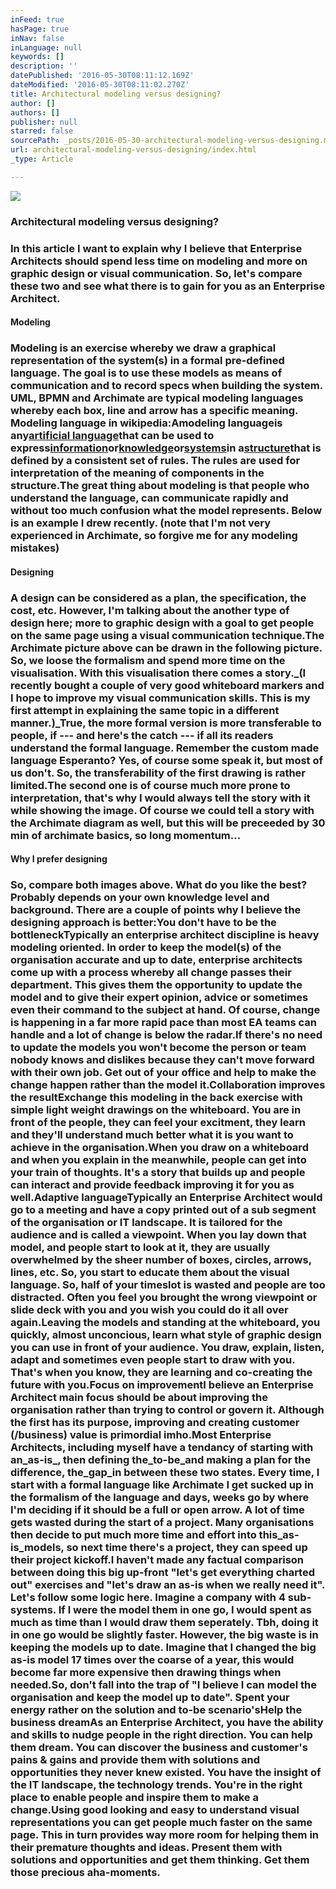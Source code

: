 ```yaml
---
inFeed: true
hasPage: true
inNav: false
inLanguage: null
keywords: []
description: ''
datePublished: '2016-05-30T08:11:12.169Z'
dateModified: '2016-05-30T08:11:02.270Z'
title: Architectural modeling versus designing?
author: []
authors: []
publisher: null
starred: false
sourcePath: _posts/2016-05-30-architectural-modeling-versus-designing.md
url: architectural-modeling-versus-designing/index.html
_type: Article

---
```

![](https://the-grid-user-content.s3-us-west-2.amazonaws.com/b7f71902-3f92-4dec-b673-97ff1a30821e.jpg)

### Architectural modeling versus designing?

### In this article I want to explain why I believe that Enterprise Architects should spend less time on modeling and more on graphic design or visual communication. So, let's compare these two and see what there is to gain for you as an Enterprise Architect.

#### Modeling

### Modeling is an exercise whereby we draw a graphical representation of the system(s) in a formal pre-defined language. The goal is to use these models as means of communication and to record specs when building the system. UML, BPMN and Archimate are typical modeling languages whereby each box, line and arrow has a specific meaning. Modeling language in wikipedia:A**modeling language**is any[artificial language][0]that can be used to express[information][1]or[knowledge][2]or[systems][3]in a[structure][4]that is defined by a consistent set of rules. The rules are used for interpretation of the meaning of components in the structure.The great thing about modeling is that people who understand the language, can communicate rapidly and without too much confusion what the model represents. Below is an example I drew recently. (note that I'm not very experienced in Archimate, so forgive me for any modeling mistakes)

#### Designing

### A design can be considered as a plan, the specification, the cost, etc. However, I'm talking about the another type of design here; more to graphic design with a goal to get people on the same page using a visual communication technique.The Archimate picture above can be drawn in the following picture. So, we loose the formalism and spend more time on the visualisation. With this visualisation there comes a story._(I recently bought a couple of very good whiteboard markers and I hope to improve my visual communication skills. This is my first attempt in explaining the same topic in a different manner.)_True, the more formal version is more transferable to people, if --- and here's the catch --- if all its readers understand the formal language. Remember the custom made language Esperanto? Yes, of course some speak it, but most of us don't. So, the transferability of the first drawing is rather limited.The second one is of course much more prone to interpretation, that's why I would always tell the story with it while showing the image. Of course we could tell a story with the Archimate diagram as well, but this will be preceeded by 30 min of archimate basics, so long momentum...

#### Why I prefer designing

### So, compare both images above. What do you like the best? Probably depends on your own knowledge level and background. There are a couple of points why I believe the designing approach is better:**You don't have to be the bottleneck**Typically an enterprise architect discipline is heavy modeling oriented. In order to keep the model(s) of the organisation accurate and up to date, enterprise architects come up with a process whereby all change passes their department. This gives them the opportunity to update the model and to give their expert opinion, advice or sometimes even their command to the subject at hand. Of course, change is happening in a far more rapid pace than most EA teams can handle and a lot of change is below the radar.If there's no need to update the models you won't become the person or team nobody knows and dislikes because they can't move forward with their own job. Get out of your office and help to make the change happen rather than the model it.**Collaboration improves the result**Exchange this modeling in the back exercise with simple light weight drawings on the whiteboard. You are in front of the people, they can feel your excitment, they learn and they'll understand much better what it is you want to achieve in the organisation.When you draw on a whiteboard and when you explain in the meanwhile, people can get into your train of thoughts. It's a story that builds up and people can interact and provide feedback improving it for you as well.**Adaptive language**Typically an Enterprise Architect would go to a meeting and have a copy printed out of a sub segment of the organisation or IT landscape. It is tailored for the audience and is called a viewpoint. When you lay down that model, and people start to look at it, they are usually overwhelmed by the sheer number of boxes, circles, arrows, lines, etc. So, you start to educate them about the visual language. So, half of your timeslot is wasted and people are too distracted. Often you feel you brought the wrong viewpoint or slide deck with you and you wish you could do it all over again.Leaving the models and standing at the whiteboard, you quickly, almost unconcious, learn what style of graphic design you can use in front of your audience. You draw, explain, listen, adapt and sometimes even people start to draw with you. That's when you know, they are learning and co-creating the future with you.**Focus on improvement**I believe an Enterprise Architect main focus should be about improving the organisation rather than trying to control or govern it. Although the first has its purpose, improving and creating customer (/business) value is primordial imho.Most Enterprise Architects, including myself have a tendancy of starting with an_as-is_, then defining the_to-be_and making a plan for the difference, the_gap_in between these two states. Every time, I start with a formal language like Archimate I get sucked up in the formalism of the language and days, weeks go by where I'm deciding if it should be a full or open arrow. A lot of time gets wasted during the start of a project. Many organisations then decide to put much more time and effort into this_as-is_models, so next time there's a project, they can speed up their project kickoff.I haven't made any factual comparison between doing this big up-front "let's get everything charted out" exercises and "let's draw an as-is when we really need it". Let's follow some logic here. Imagine a company with 4 sub-systems. If I were the model them in one go, I would spent as much as time than I would draw them seperately. Tbh, doing it in one go would be slightly faster. However, the big waste is in keeping the models up to date. Imagine that I changed the big as-is model 17 times over the coarse of a year, this would become far more expensive then drawing things when needed.So, don't fall into the trap of "I believe I can model the organisation and keep the model up to date". Spent your energy rather on the solution and to-be scenario's**Help the business dream**As an Enterprise Architect, you have the ability and skills to nudge people in the right direction. You can help them dream. You can discover the business and customer's pains & gains and provide them with solutions and opportunities they never knew existed. You have the insight of the IT landscape, the technology trends. You're in the right place to enable people and inspire them to make a change.Using good looking and easy to understand visual representations you can get people much faster on the same page. This in turn provides way more room for helping them in their premature thoughts and ideas. Present them with solutions and opportunities and get them thinking. Get them those precious aha-moments.

[0]: http://en.wikipedia.org/wiki/Artificial_language "Artificial language"
[1]: http://en.wikipedia.org/wiki/Information "Information"
[2]: http://en.wikipedia.org/wiki/Knowledge "Knowledge"
[3]: http://en.wikipedia.org/wiki/System "System"
[4]: http://en.wikipedia.org/wiki/Structure "Structure"